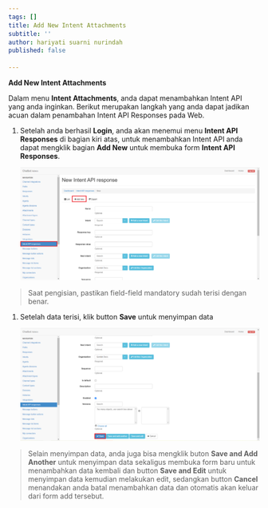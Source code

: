 ```yaml
---
tags: []
title: Add New Intent Attachments
subtitle: ''
author: hariyati suarni nurindah
published: false

---
```

**Add New Intent Attachments**

Dalam menu **Intent Attachments**, anda dapat menambahkan Intent API yang anda inginkan. Berikut merupakan langkah yang anda dapat jadikan acuan dalam penambahan Intent API Responses pada Web.

1. Setelah anda berhasil **Login**, anda akan menemui menu **Intent API Responses** di bagian kiri atas, untuk menambahkan Intent API anda dapat mengklik bagian **Add New** untuk membuka form **Intent API Responses**.

   ![](/uploads/intentapi2.PNG)

> Saat pengisian, pastikan field-field mandatory sudah terisi dengan benar.

1. Setelah data terisi, klik button **Save** untuk menyimpan data

   ![](/uploads/intentapi3.PNG)

> Selain menyimpan data, anda juga bisa mengklik buton **Save and Add Another** untuk menyimpan data sekaligus membuka form baru untuk menambahkan data kembali dan button **Save and Edit** untuk menyimpan data kemudian melakukan edit, sedangkan button **Cancel** menandakan anda batal menambahkan data dan otomatis akan keluar dari form add tersebut.